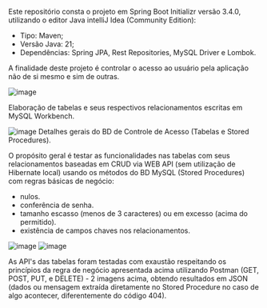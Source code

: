 Este repositório consta o projeto em Spring Boot Initializr versão 3.4.0, utilizando o editor Java intelliJ Idea (Community Edition):
  * Tipo: Maven;
  * Versão Java: 21;
  * Dependências: Spring JPA, Rest Repositories, MySQL Driver e Lombok.

A finalidade deste projeto é controlar o acesso ao usuário pela aplicação não de si mesmo e sim de outras.

![image](https://github.com/user-attachments/assets/3e8b826e-2690-4a74-b5ac-46ea2d5bfe5f)

Elaboração de tabelas e seus respectivos relacionamentos escritas em MySQL Workbench.

![image](https://github.com/user-attachments/assets/766303a4-6107-43dd-9047-5db62947f8c8)
Detalhes gerais do BD de Controle de Acesso (Tabelas e Stored Procedures).

O propósito geral é testar as funcionalidades nas tabelas com seus relacionamentos baseadas em CRUD via WEB API (sem utilização de Hibernate local) usando os métodos do BD MySQL (Stored Procedures) com regras básicas de negócio:
  - nulos.
  - conferência de senha.
  - tamanho escasso (menos de 3 caracteres) ou em excesso (acima do permitido).
  - existência de campos chaves nos relacionamentos.

![image](https://github.com/user-attachments/assets/2fbe234d-e962-4414-bb58-c9667437664b)
![image](https://github.com/user-attachments/assets/d8d23f57-2e57-40cf-b70b-ccf27475d0c3)

As API's das tabelas foram testadas com exaustão respeitando os princípios da regra de negócio apresentada acima utilizando Postman (GET, POST, PUT, e DELETE) - 2 imagens acima, obtendo resultados em JSON
(dados ou mensagem extraída diretamente no Stored Procedure no caso de algo acontecer, diferentemente do código 404).
